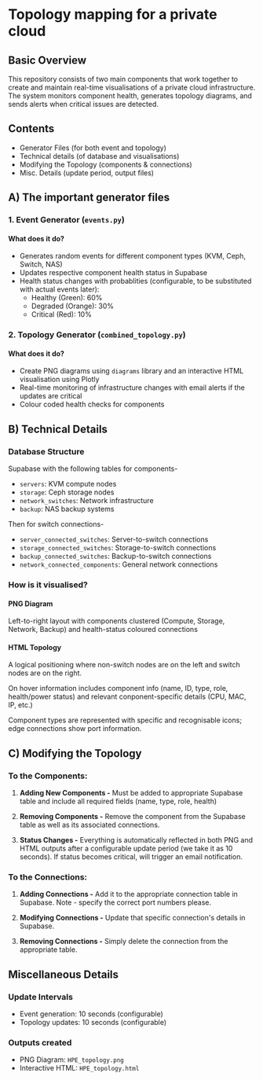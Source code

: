 # Topology mapping for a private cloud 

## Basic Overview
This repository consists of two main components that work together to create and maintain real-time visualisations of a private cloud infrastructure. The system monitors component health, generates topology diagrams, and sends alerts when critical issues are detected.

## Contents
- Generator Files (for both event and topology)
- Technical details (of database and visualisations)
- Modifying the Topology (components & connections)
- Misc. Details (update period, output files)

## A) The important generator files

### 1. Event Generator (`events.py`)

#### What does it do?
- Generates random events for different component types (KVM, Ceph, Switch, NAS)
- Updates respective component health status in Supabase
- Health status changes with probablities (configurable, to be substituted with actual events later):
  - Healthy (Green): 60% 
  - Degraded (Orange): 30% 
  - Critical (Red): 10%

### 2. Topology Generator (`combined_topology.py`)


#### What does it do?

- Create PNG diagrams using `diagrams` library and an interactive HTML visualisation using Plotly
- Real-time monitoring of infrastructure changes with email alerts if the updates are critical
- Colour coded health checks for components

## B) Technical Details

### Database Structure
Supabase with the following tables for components-
- `servers`: KVM compute nodes
- `storage`: Ceph storage nodes
- `network_switches`: Network infrastructure
- `backup`: NAS backup systems

Then for switch connections-
- `server_connected_switches`: Server-to-switch connections
- `storage_connected_switches`: Storage-to-switch connections
- `backup_connected_switches`: Backup-to-switch connections
- `network_connected_components`: General network connections

### How is it visualised?

#### PNG Diagram
Left-to-right layout with components clustered (Compute, Storage, Network, Backup) and health-status coloured connections

#### HTML Topology
A logical positioning where non-switch nodes are on the left and switch nodes are on the right.

On hover information includes component info (name, ID, type, role, health/power status) and relevant conponent-specific details (CPU, MAC, IP, etc.)

Component types are represented with specific and recognisable icons; edge connections show port information.

## C) Modifying the Topology

### To the Components:
1. **Adding New Components -**
Must be added to appropriate Supabase table and include all required fields (name, type, role, health)

2. **Removing Components -**
Remove the component from the Supabase table as well as its associated connections.

3. **Status Changes -**
Everything is automatically reflected in both PNG and HTML outputs after a configurable update period (we take it as 10 seconds). If status becomes critical, will trigger an email notification.

### To the Connections:
1. **Adding Connections -**
Add it to the appropriate connection table in Supabase. Note - specify the correct port numbers please.

2. **Modifying Connections -**
Update that specific connection's details in Supabase. 

3. **Removing Connections -**
Simply delete the connection from the appropriate table.

## Miscellaneous Details

### Update Intervals
- Event generation: 10 seconds (configurable)
- Topology updates: 10 seconds (configurable)

### Outputs created
- PNG Diagram: `HPE_topology.png`
- Interactive HTML: `HPE_topology.html`
